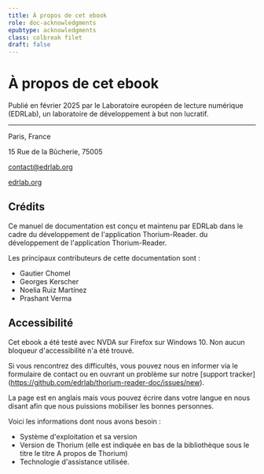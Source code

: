 ```yaml
---
title: À propos de cet ebook
role: doc-acknowledgments
epubtype: acknowledgments
class: colbreak filet
draft: false
---
```


# À propos de cet ebook

Publié en février 2025 par le Laboratoire européen de lecture numérique (EDRLab), un laboratoire de développement à but non lucratif.

---

Paris, France

15 Rue de la Bûcherie, 75005

[contact@edrlab.org](mailto:contact@edrlab.org)

[edrlab.org](https://www.edrlab.org/)




## Crédits

Ce manuel de documentation est conçu et maintenu par EDRLab dans le cadre du développement de l'application Thorium-Reader.
du développement de l'application Thorium-Reader.

Les principaux contributeurs de cette documentation sont :

- Gautier Chomel
- Georges Kerscher
- Noelia Ruiz Martínez
- Prashant Verma


## Accessibilité

Cet ebook a été testé avec NVDA sur Firefox sur Windows 10. Non
aucun bloqueur d'accessibilité n'a été trouvé.

Si vous rencontrez des difficultés, vous pouvez nous en informer via le formulaire de contact
ou en ouvrant un problème sur notre [support
tracker] (https://github.com/edrlab/thorium-reader-doc/issues/new).

La page est en anglais mais vous pouvez écrire dans votre langue en nous disant
afin que nous puissions mobiliser les bonnes personnes.

Voici les informations dont nous avons besoin :

- Système d'exploitation et sa version
- Version de Thorium (elle est indiquée en bas de la bibliothèque sous le titre
    le titre A propos de Thorium)
- Technologie d'assistance utilisée.
